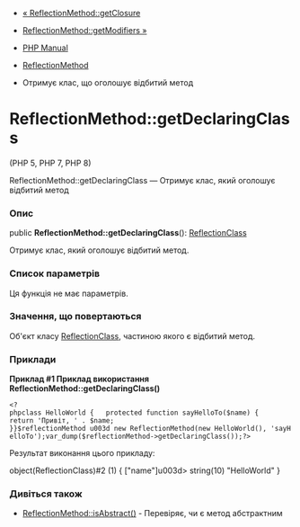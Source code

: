 - [« ReflectionMethod::getClosure](reflectionmethod.getclosure.md)
- [ReflectionMethod::getModifiers
»](reflectionmethod.getmodifiers.md)

- [PHP Manual](index.md)
- [ReflectionMethod](class.reflectionmethod.md)
- Отримує клас, що оголошує відбитий метод

# ReflectionMethod::getDeclaringClass

(PHP 5, PHP 7, PHP 8)

ReflectionMethod::getDeclaringClass — Отримує клас, який оголошує
відбитий метод

### Опис

public **ReflectionMethod::getDeclaringClass**():
[ReflectionClass](class.reflectionclass.md)

Отримує клас, який оголошує відбитий метод.

### Список параметрів

Ця функція не має параметрів.

### Значення, що повертаються

Об'єкт класу [ReflectionClass](class.reflectionclass.md), частиною
якого є відбитий метод.

### Приклади

**Приклад #1 Приклад використання
**ReflectionMethod::getDeclaringClass()****

` <?phpclass HelloWorld {   protected function sayHelloTo($name) {        return 'Привіт, ' . $name; }}$reflectionMethod u003d new ReflectionMethod(new HelloWorld(), 'sayHelloTo');var_dump($reflectionMethod->getDeclaringClass());?> `

Результат виконання цього прикладу:

object(ReflectionClass)#2 (1) {
["name"]u003d>
string(10) "HelloWorld"
}

### Дивіться також

- [ReflectionMethod::isAbstract()](reflectionmethod.isabstract.md) -
Перевіряє, чи є метод абстрактним
